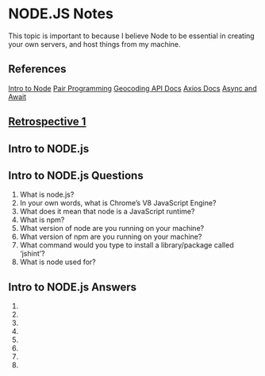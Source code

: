 # NODE.JS Notes

This topic is important to because I believe Node to be essential in creating your own servers, and host things from my machine.

## References

[Intro to Node](https://www.sitepoint.com/an-introduction-to-node-js)
[Pair Programming](https://www.codefellows.org/blog/6-reasons-for-pair-programming/)
[Geocoding API Docs](https://locationiq.com/)
[Axios Docs](https://www.npmjs.com/package/axios)
[Async and Await](https://developer.mozilla.org/en-US/docs/Learn/JavaScript/Asynchronous/Async_await)

## [Retrospective 1](https://connerkt.github.io/Reading-Notes/301/Class07/Retro07)

## Intro to NODE.js



## Intro to NODE.js Questions

1. What is node.js?
2. In your own words, what is Chrome’s V8 JavaScript Engine?
3. What does it mean that node is a JavaScript runtime?
4. What is npm?
5. What version of node are you running on your machine?
6. What version of npm are you running on your machine?
7. What command would you type to install a library/package called ‘jshint’?
8. What is node used for?


## Intro to NODE.js Answers

1. 
2. 
3. 
4. 
5. 
6. 
7. 
8. 